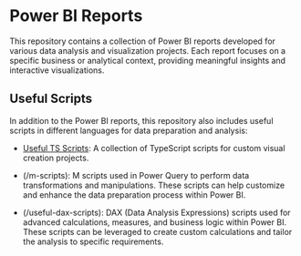 # Power BI Reports

This repository contains a collection of Power BI reports developed for various data analysis and visualization projects. Each report focuses on a specific business or analytical context, providing meaningful insights and interactive visualizations.

## Useful Scripts

In addition to the Power BI reports, this repository also includes useful scripts in different languages for data preparation and analysis:

- [Useful TS Scripts](/useful-ts-scripts): A collection of TypeScript scripts for custom visual creation projects.

- (/m-scripts): M scripts used in Power Query to perform data transformations and manipulations. These scripts can help customize and enhance the data preparation process within Power BI.

- (/useful-dax-scripts): DAX (Data Analysis Expressions) scripts used for advanced calculations, measures, and business logic within Power BI. These scripts can be leveraged to create custom calculations and tailor the analysis to specific requirements.
